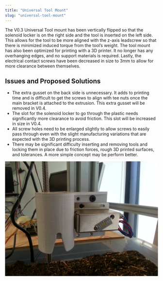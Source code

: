 ```yaml
---
title: "Universal Tool Mount"
slug: "universal-tool-mount"
---
```


The V0.3 Universal Tool mount has been vertically flipped so that the solenoid locker is on the right side and the tool is inserted on the left side. This allows for the tool to be more aligned with the z-axis leadscrew so that there is minimized induced torque from the tool’s weight. The tool mount has also been optimized for printing with a 3D printer. It no longer has any overhanging edges, and no support materials is required. Lastly, the electrical contact screws have been decreased in size to 3mm to allow for more clearance between themselves.

## Issues and Proposed Solutions
  * The extra gusset on the back side is unnecessary. It adds to printing time and is difficult to get the screws to align with tee nuts once the main bracket is attached to the extrusion. This extra gusset will be removed in V0.4.
  * The slot for the solenoid locker to go through the plastic needs significantly more clearance to avoid friction. This slot will be increased in size in V0.4.
  * All screw holes need to be enlarged slightly to allow screws to easily pass through even with the slight manufacturing variations that are expected with the 3D printing process.
  * There may be significant difficulty inserting and removing tools and locking them in place due to friction forces, rough 3D printed surfaces, and tolerances. A more simple concept may be perform better.

![20140711_152307.jpg](_images/20140711_152307.jpg)

